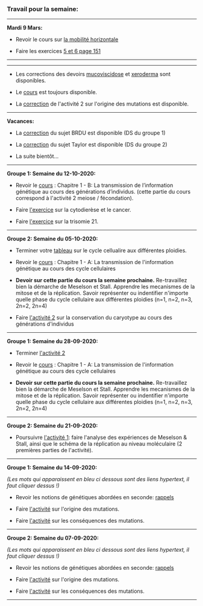 ### Travail pour la semaine:

_____

**Mardi 9 Mars:**

- Revoir le cours sur [la mobilité horizontale](https://github.com/YannBouyeron/SVT1S/blob/master/Géologie/La%20mobilité%20horizontale.md)

- Faire les exercices [5 et 6 page 151](https://ipfs.io/ipfs/QmVJfsgvtH6ADtFBcdb41GEjhAC611DoNdZHQsXCSZ6gPU)


______


_____

- Les corrections des devoirs [mucoviscidose](https://github.com/YannBouyeron/SVT1S/blob/master/Transmission%2C%20variation%20et%20expression%20du%20patrimoine%20génétique/mucoviscidose.md) et [xeroderma](https://github.com/YannBouyeron/SVT1S/blob/master/Transmission%2C%20variation%20et%20expression%20du%20patrimoine%20génétique/xeroderma.md) sont disponibles.

- Le [cours](https://github.com/YannBouyeron/SVT1S/blob/master/Transmission%2C%20variation%20et%20expression%20du%20patrimoine%20génétique/Cours.md) est toujours disponible.

- La [correction](https://github.com/YannBouyeron/SVT1S/blob/master/Transmission%2C%20variation%20et%20expression%20du%20patrimoine%20génétique/A3%20Correction.md) de l'activité 2 sur l'origine des mutations est disponible.


______

**Vacances:**


- La [correction](https://github.com/YannBouyeron/SVT1S/blob/master/Transmission%2C%20variation%20et%20expression%20du%20patrimoine%20génétique/correction-BRDU.md) du sujet BRDU est disponible (DS du groupe 1)


- La [correction](https://github.com/YannBouyeron/SVT1S/blob/master/Transmission%2C%20variation%20et%20expression%20du%20patrimoine%20génétique/correction-Taylor.md) du sujet Taylor est disponible (DS du groupe 2)


- La suite bientôt...




_____

**Groupe 1: Semaine du 12-10-2020:**

- Revoir le [cours](https://github.com/YannBouyeron/SVT1S/blob/master/Transmission%2C%20variation%20et%20expression%20du%20patrimoine%20génétique/Cours.md) : Chapitre 1 - B: La transmission de l’information génétique au cours des générations d’individus. (cette partie du cours correspond à l'activité 2 meiose / fécondation).

- Faire [l'exercice](https://ipfs.io/ipfs/QmPBJNrzBZykenwgUpH3megqeJAEv1VCeVxAuQrpaXZ9Rp) sur la cytodierèse et le cancer.

- Faire [l'exercice](https://ipfs.io/ipfs/QmX2Mi9rEukFcv9PhH3r7LUe4mkL4TSDw6v35fXGTjTcxM) sur la trisomie 21.


_____

**Groupe 2: Semaine du 05-10-2020:**

- Terminer votre [tableau](https://ipfs.io/ipfs/QmRLogFJxiA7QmbXBxoJqxt62VDBAHmvvM4MakX4AsRgye) sur le cycle cellualire aux différentes ploidies.

- Revoir le [cours](https://github.com/YannBouyeron/SVT1S/blob/master/Transmission%2C%20variation%20et%20expression%20du%20patrimoine%20génétique/Cours.md) : Chapitre 1 - A: La transmission de l'information génétique au cours des cycle cellulaires

- **Devoir sur cette partie du cours la semaine prochaine.** Re-travaillez bien la démarche de Meselson et Stall. Apprendre les mecanismes de la mitose et de la réplication. Savoir représenter ou indentifier n'importe quelle phase du cycle cellulaire aux différentes ploidies (n=1, n=2, n=3, 2n=2, 2n=4)

- Faire [l'activité 2](https://github.com/YannBouyeron/SVT1S/blob/master/Transmission%2C%20variation%20et%20expression%20du%20patrimoine%20génétique/A2%20La%20conservation%20du%20caryotype%20au%20cours%20des%20générations%20d'individus.md) sur la conservation du caryotype au cours des générations d'individus


_____

**Groupe 1: Semaine du 28-09-2020:**

- Terminer [l'activité 2](https://github.com/YannBouyeron/SVT1S/blob/master/Transmission%2C%20variation%20et%20expression%20du%20patrimoine%20génétique/A2%20La%20conservation%20du%20caryotype%20au%20cours%20des%20générations%20d'individus.md)

- Revoir le [cours](https://github.com/YannBouyeron/SVT1S/blob/master/Transmission%2C%20variation%20et%20expression%20du%20patrimoine%20génétique/Cours.md) : Chapitre 1 - A: La transmission de l'information génétique au cours des cycle cellulaires

- **Devoir sur cette partie du cours la semaine prochaine.** Re-travaillez bien la démarche de Meselson et Stall. Apprendre les mecanismes de la mitose et de la réplication. Savoir représenter ou indentifier n'importe quelle phase du cycle cellulaire aux différentes ploidies (n=1, n=2, n=3, 2n=2, 2n=4)

______

**Groupe 2: Semaine du 21-09-2020:**

- Poursuivre [l'activité 1](https://github.com/YannBouyeron/SVT1S/blob/master/Transmission%2C%20variation%20et%20expression%20du%20patrimoine%20génétique/A1%20La%20conservation%20du%20caryotype%20et%20de%20l'information%20génétique%20au%20cours%20des%20cycles%20cellulaires.md): faire l'analyse des expériences de Meselson & Stall, ainsi que le schéma de la réplication au niveau moléculaire (2 premières parties de l'activité).

______


**Groupe 1: Semaine du 14-09-2020:**

*(Les mots qui apparaissent en bleu ci dessous sont des liens hypertext, il faut cliquer dessus !)*

- Revoir les notions de génétiques abordées en seconde: [rappels](https://github.com/YannBouyeron/SVT1S/blob/master/Transmission%2C%20variation%20et%20expression%20du%20patrimoine%20génétique/rappels.md)

- Faire [l'activité](https://github.com/YannBouyeron/SVT1S/blob/master/Transmission%2C%20variation%20et%20expression%20du%20patrimoine%20génétique/A3%20L'origine%20des%20mutations.md) sur l'origine des mutations.

- Faire [l'activité](https://github.com/YannBouyeron/SVT1S/blob/master/Transmission%2C%20variation%20et%20expression%20du%20patrimoine%20génétique/A4%20Les%20conséquences%20des%20mutations.md) sur les conséquences des mutations.

______


**Groupe 2: Semaine du 07-09-2020:**

*(Les mots qui apparaissent en bleu ci dessous sont des liens hypertext, il faut cliquer dessus !)*

- Revoir les notions de génétiques abordées en seconde: [rappels](https://github.com/YannBouyeron/SVT1S/blob/master/Transmission%2C%20variation%20et%20expression%20du%20patrimoine%20génétique/rappels.md)

- Faire [l'activité](https://github.com/YannBouyeron/SVT1S/blob/master/Transmission%2C%20variation%20et%20expression%20du%20patrimoine%20génétique/A3%20L'origine%20des%20mutations.md) sur l'origine des mutations.

- Faire [l'activité](https://github.com/YannBouyeron/SVT1S/blob/master/Transmission%2C%20variation%20et%20expression%20du%20patrimoine%20génétique/A4%20Les%20conséquences%20des%20mutations.md) sur les conséquences des mutations.

______

